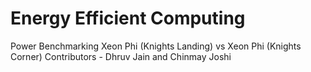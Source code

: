 # Energy Efficient Computing 

Power Benchmarking Xeon Phi (Knights Landing) vs Xeon Phi (Knights Corner)
Contributors - Dhruv Jain and Chinmay Joshi
